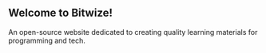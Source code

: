## Welcome to Bitwize!
An open-source website dedicated to creating quality learning materials for programming and tech.
